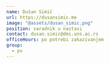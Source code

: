 ```yaml
---
name: Dušan Simić
url: https://dusansimic.me
image: "@assets/dusan_simic.png"
position: saradnik u nastavi
contact: dusan.simic@dmi.uns.ac.rs
officeHours: po potrebi zakazivanjem
group:
  - pv
---
```

